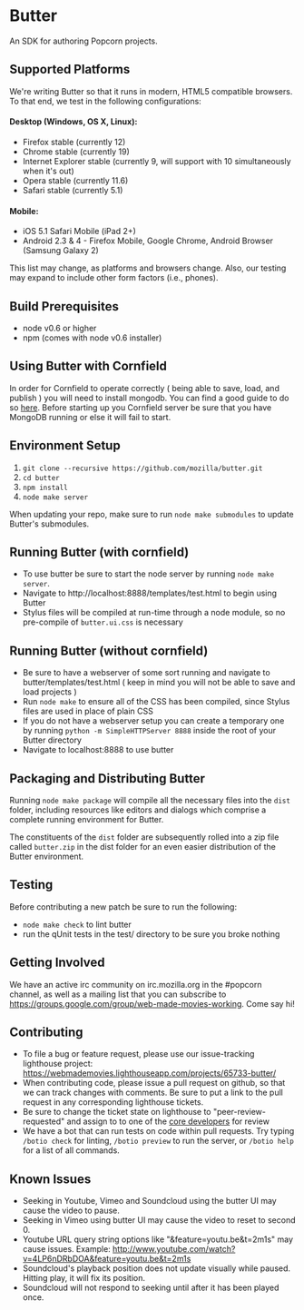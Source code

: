 Butter
======

An SDK for authoring Popcorn projects.

Supported Platforms
-------------------

We're writing Butter so that it runs in modern, HTML5 compatible browsers.  To that end, we test in the following configurations:

#### Desktop (Windows, OS X, Linux):
* Firefox stable (currently 12)
* Chrome stable (currently 19)
* Internet Explorer stable (currently 9, will support with 10 simultaneously when it's out)
* Opera stable (currently 11.6)
* Safari stable (currently 5.1)

#### Mobile:
* iOS 5.1 Safari Mobile (iPad 2+)
* Android 2.3 & 4 - Firefox Mobile, Google Chrome, Android Browser (Samsung Galaxy 2)

This list may change, as platforms and browsers change.  Also, our testing may expand to include other form factors (i.e., phones).

Build Prerequisites
-------------------

* node v0.6 or higher
* npm (comes with node v0.6 installer)

Using Butter with Cornfield
---------------------------

In order for Cornfield to operate correctly ( being able to save, load, and publish ) you will need to install mongodb. You can find a good guide to do so [here](http://www.mongodb.org/display/DOCS/Quickstart). Before starting up you Cornfield server be sure that you have MongoDB running or else it will fail to start.

Environment Setup
-----------------

1. `git clone --recursive https://github.com/mozilla/butter.git`
2. `cd butter`
3. `npm install`
4. `node make server`

When updating your repo, make sure to run `node make submodules` to update Butter's submodules.

Running Butter (with cornfield)
-------------------------------

* To use butter be sure to start the node server by running `node make server`.
* Navigate to http://localhost:8888/templates/test.html to begin using Butter
* Stylus files will be compiled at run-time through a node module, so no pre-compile of `butter.ui.css` is necessary

Running Butter (without cornfield)
----------------------------------

* Be sure to have a webserver of some sort running and navigate to butter/templates/test.html ( keep in mind you will not be able to save and load projects )
* Run `node make` to ensure all of the CSS has been compiled, since Stylus files are used in place of plain CSS
* If you do not have a webserver setup you can create a temporary one by running `python -m SimpleHTTPServer 8888` inside the root of your Butter directory
* Navigate to localhost:8888 to use butter

Packaging and Distributing Butter
--------------------------------

Running `node make package` will compile all the necessary files into the `dist` folder, including resources like editors and dialogs which comprise a complete running environment for Butter.

The constituents of the `dist` folder are subsequently rolled into a zip file called `butter.zip` in the dist folder for an even easier distribution of the Butter environment.

Testing
-------

Before contributing a new patch be sure to run the following:

* `node make check` to lint butter
* run the qUnit tests in the test/ directory to be sure you broke nothing

Getting Involved
----------------

We have an active irc community on irc.mozilla.org in the #popcorn channel, as well as a mailing list that you can subscribe to https://groups.google.com/group/web-made-movies-working. Come say hi!

Contributing
------------

* To file a bug or feature request, please use our issue-tracking lighthouse project: https://webmademovies.lighthouseapp.com/projects/65733-butter/
* When contributing code, please issue a pull request on github, so that we can track changes with comments. Be sure to put a link to the pull request in any corresponding lighthouse tickets.
* Be sure to change the ticket state on lighthouse to "peer-review-requested" and assign to to one of the [core developers](https://github.com/mozilla/butter/blob/master/package.json) for review
* We have a bot that can run tests on code within pull requests. Try typing `/botio check` for linting, `/botio preview` to run the server, or `/botio help` for a list of all commands.

Known Issues
------------

* Seeking in Youtube, Vimeo and Soundcloud using the butter UI may cause the video to pause.
* Seeking in Vimeo using butter UI may cause the video to reset to second 0.
* Youtube URL query string options like "&feature=youtu.be&t=2m1s" may cause issues. Example: http://www.youtube.com/watch?v=4LP6nDRbDOA&feature=youtu.be&t=2m1s
* Soundcloud's playback position does not update visually while paused. Hitting play, it will fix its position.
* Soundcloud will not respond to seeking until after it has been played once.